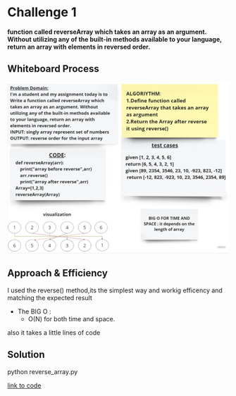  # Challenge 1

__function called reverseArray which takes an array as an argument. Without utilizing any of the built-in methods available to your language, return an array with elements in reversed order.__

## Whiteboard Process
![white board](whitebord.jpg)

## Approach & Efficiency
I used the reverse() method,its the simplest way and workig efficency and matching the expected result
 
 - The BIG O :
   - O(N) for both time and space.
   
also it takes a little lines of code

## Solution
python reverse_array.py

[link to code](reverce_array.py)
